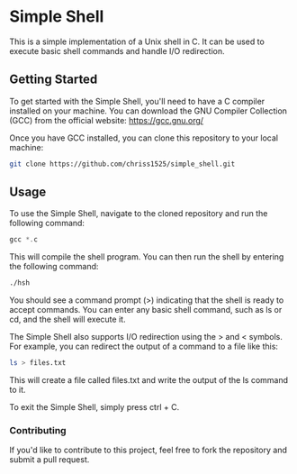 # Simple Shell

This is a simple implementation of a Unix shell in C. It can be used to execute basic shell commands and handle I/O redirection.

## Getting Started

To get started with the Simple Shell, you'll need to have a C compiler installed on your machine. You can download the GNU Compiler Collection (GCC) from the official website: https://gcc.gnu.org/

Once you have GCC installed, you can clone this repository to your local machine:

```bash
git clone https://github.com/chriss1525/simple_shell.git
```

## Usage

To use the Simple Shell, navigate to the cloned repository and run the following command:

```go
gcc *.c
```

This will compile the shell program. You can then run the shell by entering the following command:

```bash
./hsh
```

You should see a command prompt (>) indicating that the shell is ready to accept commands. You can enter any basic shell command, such as ls or cd, and the shell will execute it.

The Simple Shell also supports I/O redirection using the > and < symbols. For example, you can redirect the output of a command to a file like this:

```bash
ls > files.txt
```

This will create a file called files.txt and write the output of the ls command to it.

To exit the Simple Shell, simply press ctrl + C.

### Contributing


If you'd like to contribute to this project, feel free to fork the repository and submit a pull request.
